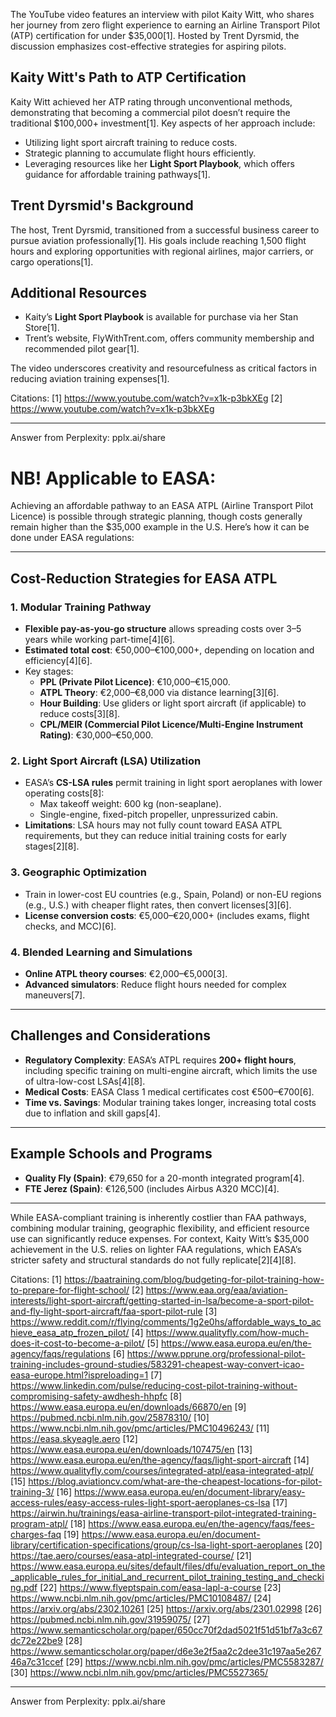 The YouTube video features an interview with pilot Kaity Witt, who shares her journey from zero flight experience to earning an Airline Transport Pilot (ATP) certification for under $35,000[1]. Hosted by Trent Dyrsmid, the discussion emphasizes cost-effective strategies for aspiring pilots.

## Kaity Witt's Path to ATP Certification  
Kaity Witt achieved her ATP rating through unconventional methods, demonstrating that becoming a commercial pilot doesn’t require the traditional $100,000+ investment[1]. Key aspects of her approach include:  
- Utilizing light sport aircraft training to reduce costs.  
- Strategic planning to accumulate flight hours efficiently.  
- Leveraging resources like her **Light Sport Playbook**, which offers guidance for affordable training pathways[1].  

## Trent Dyrsmid's Background  
The host, Trent Dyrsmid, transitioned from a successful business career to pursue aviation professionally[1]. His goals include reaching 1,500 flight hours and exploring opportunities with regional airlines, major carriers, or cargo operations[1].  

## Additional Resources  
- Kaity’s **Light Sport Playbook** is available for purchase via her Stan Store[1].  
- Trent’s website, FlyWithTrent.com, offers community membership and recommended pilot gear[1].  

The video underscores creativity and resourcefulness as critical factors in reducing aviation training expenses[1].

Citations:
[1] https://www.youtube.com/watch?v=x1k-p3bkXEg
[2] https://www.youtube.com/watch?v=x1k-p3bkXEg

---
Answer from Perplexity: pplx.ai/share

# NB! Applicable to EASA:

Achieving an affordable pathway to an EASA ATPL (Airline Transport Pilot Licence) is possible through strategic planning, though costs generally remain higher than the $35,000 example in the U.S. Here’s how it can be done under EASA regulations:

---

## **Cost-Reduction Strategies for EASA ATPL**
### **1. Modular Training Pathway**
- **Flexible pay-as-you-go structure** allows spreading costs over 3–5 years while working part-time[4][6].  
- **Estimated total cost**: €50,000–€100,000+, depending on location and efficiency[4][6].  
- Key stages:  
  - **PPL (Private Pilot Licence)**: €10,000–€15,000.  
  - **ATPL Theory**: €2,000–€8,000 via distance learning[3][6].  
  - **Hour Building**: Use gliders or light sport aircraft (if applicable) to reduce costs[3][8].  
  - **CPL/MEIR (Commercial Pilot Licence/Multi-Engine Instrument Rating)**: €30,000–€50,000.  

### **2. Light Sport Aircraft (LSA) Utilization**
- EASA’s **CS-LSA rules** permit training in light sport aeroplanes with lower operating costs[8]:  
  - Max takeoff weight: 600 kg (non-seaplane).  
  - Single-engine, fixed-pitch propeller, unpressurized cabin.  
- **Limitations**: LSA hours may not fully count toward EASA ATPL requirements, but they can reduce initial training costs for early stages[2][8].  

### **3. Geographic Optimization**
- Train in lower-cost EU countries (e.g., Spain, Poland) or non-EU regions (e.g., U.S.) with cheaper flight rates, then convert licenses[3][6].  
- **License conversion costs**: €5,000–€20,000+ (includes exams, flight checks, and MCC)[6].  

### **4. Blended Learning and Simulations**
- **Online ATPL theory courses**: €2,000–€5,000[3].  
- **Advanced simulators**: Reduce flight hours needed for complex maneuvers[7].  

---

## **Challenges and Considerations**
- **Regulatory Complexity**: EASA’s ATPL requires **200+ flight hours**, including specific training on multi-engine aircraft, which limits the use of ultra-low-cost LSAs[4][8].  
- **Medical Costs**: EASA Class 1 medical certificates cost €500–€700[6].  
- **Time vs. Savings**: Modular training takes longer, increasing total costs due to inflation and skill gaps[4].  

---

## **Example Schools and Programs**
- **Quality Fly (Spain)**: €79,650 for a 20-month integrated program[4].  
- **FTE Jerez (Spain)**: €126,500 (includes Airbus A320 MCC)[4].  

---

While EASA-compliant training is inherently costlier than FAA pathways, combining modular training, geographic flexibility, and efficient resource use can significantly reduce expenses. For context, Kaity Witt’s $35,000 achievement in the U.S. relies on lighter FAA regulations, which EASA’s stricter safety and structural standards do not fully replicate[2][4][8].

Citations:
[1] https://baatraining.com/blog/budgeting-for-pilot-training-how-to-prepare-for-flight-school/
[2] https://www.eaa.org/eaa/aviation-interests/light-sport-aircraft/getting-started-in-lsa/become-a-sport-pilot-and-fly-light-sport-aircraft/faa-sport-pilot-rule
[3] https://www.reddit.com/r/flying/comments/1g2e0hs/affordable_ways_to_achieve_easa_atp_frozen_pilot/
[4] https://www.qualityfly.com/how-much-does-it-cost-to-become-a-pilot/
[5] https://www.easa.europa.eu/en/the-agency/faqs/regulations
[6] https://www.pprune.org/professional-pilot-training-includes-ground-studies/583291-cheapest-way-convert-icao-easa-europe.html?ispreloading=1
[7] https://www.linkedin.com/pulse/reducing-cost-pilot-training-without-compromising-safety-awdhesh-hhpfc
[8] https://www.easa.europa.eu/en/downloads/66870/en
[9] https://pubmed.ncbi.nlm.nih.gov/25878310/
[10] https://www.ncbi.nlm.nih.gov/pmc/articles/PMC10496243/
[11] https://easa.skyeagle.aero
[12] https://www.easa.europa.eu/en/downloads/107475/en
[13] https://www.easa.europa.eu/en/the-agency/faqs/light-sport-aircraft
[14] https://www.qualityfly.com/courses/integrated-atpl/easa-integrated-atpl/
[15] https://blog.aviationcv.com/what-are-the-cheapest-locations-for-pilot-training-3/
[16] https://www.easa.europa.eu/en/document-library/easy-access-rules/easy-access-rules-light-sport-aeroplanes-cs-lsa
[17] https://airwin.hu/trainings/easa-airline-transport-pilot-integrated-training-program-atpl/
[18] https://www.easa.europa.eu/en/the-agency/faqs/fees-charges-faq
[19] https://www.easa.europa.eu/en/document-library/certification-specifications/group/cs-lsa-light-sport-aeroplanes
[20] https://tae.aero/courses/easa-atpl-integrated-course/
[21] https://www.easa.europa.eu/sites/default/files/dfu/evaluation_report_on_the_applicable_rules_for_initial_and_recurrent_pilot_training_testing_and_checking.pdf
[22] https://www.flyeptspain.com/easa-lapl-a-course
[23] https://www.ncbi.nlm.nih.gov/pmc/articles/PMC10108487/
[24] https://arxiv.org/abs/2302.10261
[25] https://arxiv.org/abs/2301.02998
[26] https://pubmed.ncbi.nlm.nih.gov/31959075/
[27] https://www.semanticscholar.org/paper/650cc70f2dad5021f51d51bf7a3c67dc72e22be9
[28] https://www.semanticscholar.org/paper/d6e3e2f5aa2c2dee31c197aa5e26746a7c31ccef
[29] https://www.ncbi.nlm.nih.gov/pmc/articles/PMC5583287/
[30] https://www.ncbi.nlm.nih.gov/pmc/articles/PMC5527365/

---
Answer from Perplexity: pplx.ai/share
